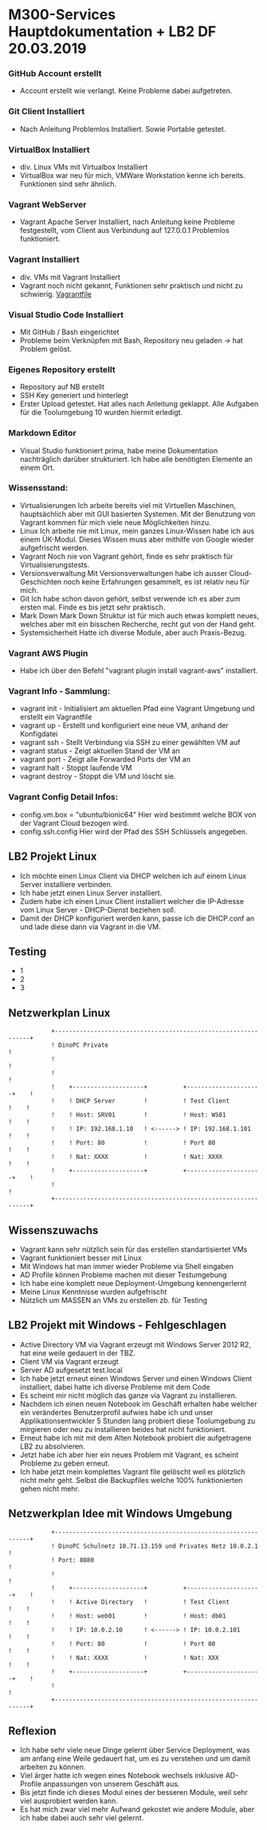# M300-Services Hauptdokumentation + LB2 DF 20.03.2019


### GitHub Account erstellt
  - Account erstellt wie verlangt. Keine Probleme dabei aufgetreten.  

### Git Client Installiert
  - Nach Anleitung Problemlos Installiert. Sowie Portable getestet.  

### VirtualBox Installiert
  - div. Linux VMs mit Virtualbox Installiert
  - VirtualBox war neu für mich, VMWare Workstation kenne ich bereits. Funktionen sind sehr ähnlich.

### Vagrant WebServer
  - Vagrant Apache Server Installiert, nach Anleitung keine Probleme festgestellt, vom Client aus Verbindung auf 127.0.0.1 Problemlos funktioniert.

### Vagrant Installiert
  - div. VMs mit Vagrant Installiert
  - Vagrant noch nicht gekannt, Funktionen sehr praktisch und nicht zu schwierig.
[Vagrantfile](https://github.com/Kaniterror/M300-Services/blob/master/Vagrantfile)

### Visual Studio Code Installiert
  - Mit GitHub / Bash eingerichtet
  - Probleme beim Verknüpfen mit Bash, Repository neu geladen -> hat Problem gelöst.

### Eigenes Repository erstellt
   - Repository auf NB erstellt
   - SSH Key generiert und hinterlegt
   - Erster Upload getestet.
Hat alles nach Anleitung geklappt.
Alle Aufgaben für die Toolumgebung 10 wurden hiermit erledigt.

### Markdown Editor
  - Visual Studio funktioniert prima, habe meine Dokumentation nachträglich darüber strukturiert. Ich habe alle benötigten Elemente an einem Ort.

### Wissensstand:
  - Virtualisierungen
Ich arbeite bereits viel mit Virtuellen Maschinen, hauptsächlich aber mit GUI basierten Systemen. Mit der Benutzung von Vagrant kommen für mich viele neue Möglichkeiten hinzu.
  - Linux
Ich arbeite nie mit Linux, mein ganzes Linux-Wissen habe ich aus einem ÜK-Modul. Dieses Wissen muss aber mithilfe von Google wieder aufgefrischt werden.
  - Vagrant
Noch nie von Vagrant gehört, finde es sehr praktisch für Virtualisierungstests.
  - Versionsverwaltung
Mit Versionsverwaltungen habe ich ausser Cloud-Geschichten noch keine Erfahrungen gesammelt, es ist relativ neu für mich.
  - Git
Ich habe schon davon gehört, selbst verwende ich es aber zum ersten mal. Finde es bis jetzt sehr praktisch.
  - Mark Down
Mark Down Struktur ist für mich auch etwas komplett neues, welches aber mit ein bisschen Recherche, recht gut von der Hand geht.
  - Systemsicherheit
Hatte ich diverse Module, aber auch Praxis-Bezug.

### Vagrant AWS Plugin
  - Habe ich über den Befehl "vagrant plugin install vagrant-aws" installiert.

### Vagrant Info - Sammlung: 
  - vagrant init - Initialisiert am aktuellen Pfad eine Vagrant Umgebung und erstellt ein Vagrantfile
  - vagrant up - Erstellt und konfiguriert eine neue VM, anhand der Konfigdatei 
  - vagrant ssh - Stellt Verbindung via SSH zu einer gewählten VM auf
  - vagrant status - Zeigt aktuellen Stand der VM an
  - vagrant port - Zeigt alle Forwarded Ports der VM an
  - vagrant halt - Stoppt laufende VM
  - vagrant destroy - Stoppt die VM und löscht sie.

### Vagrant Config Detail Infos: 
  - config.vm.box = "ubuntu/bionic64" Hier wird bestimmt welche BOX von der Vagrant Cloud bezogen wird.
  - config.ssh.config Hier wird der Pfad des SSH Schlüssels angegeben.

## LB2 Projekt Linux
- Ich möchte einen Linux Client via DHCP welchen ich auf einem Linux Server installiere verbinden.
- Ich habe jetzt einen Linux Server installiert.
- Zudem habe ich einen Linux Client installiert welcher die IP-Adresse vom Linux Server - DHCP-Dienst beziehen soll.
- Damit der DHCP konfiguriert werden kann, passe ich die DHCP.conf an und lade diese dann via Vagrant in die VM.

## Testing
- 1
- 2
- 3

## Netzwerkplan Linux
                +---------------------------------------------------------------+
                ! DinoPC Private                                                !                 
                !                                                               !	
                !                                                               !	
                !    +--------------------+          +---------------------+    !
                !    ! DHCP Server        !          ! Test Client         !    !       
                !    ! Host: SRV01        !          ! Host: WS01          !    !
                !    ! IP: 192.168.1.10   ! <------> ! IP: 192.168.1.101   !    !
                !    ! Port: 80           !          ! Port 80             !    !
                !    ! Nat: XXXX          !          ! Nat: XXXX           !    !
                !    +--------------------+          +---------------------+    !
                !                                                               !	
                +---------------------------------------------------------------+

## Wissenszuwachs
- Vagrant kann sehr nützlich sein für das erstellen standartisiertet VMs
- Vagrant funktioniert besser mit Linux
- Mit Windows hat man immer wieder Probleme via Shell eingaben
- AD Profile können Probleme machen mit dieser Testumgebung
- Ich habe eine komplett neue Deployment-Umgebung kennengerlernt
- Meine Linux Kenntnisse wurden aufgefrischt 
- Nützlich um MASSEN an VMs zu erstellen zb. für Testing

## LB2 Projekt mit Windows - Fehlgeschlagen
  - Active Directory VM via Vagrant erzeugt mit Windows Server 2012 R2, hat eine weile gedauert in der TBZ.
  - Client VM via Vagrant erzeugt
  - Server AD aufgesetzt test.local
  - Ich habe jetzt erneut einen Windows Server und einen Windows Client installiert, dabei hatte ich diverse Probleme mit dem Code
  - Es scheint mir nicht möglich das ganze via Vagrant zu installieren.
  - Nachdem ich einen neuen Notebook im Geschäft erhalten habe welcher ein verändertes Benutzerprofil aufwies habe ich und unser Applikationsentwickler 5 Stunden lang probiert diese Toolumgebung zu mirgieren oder neu zu installieren beides hat nicht funktioniert.
  - Erneut habe ich mit mit dem Alten Notebook probiert die aufgetragene LB2 zu absolvieren.
  - Jetzt habe ich aber hier ein neues Problem mit Vagrant, es scheint Probleme zu geben erneut.
  - Ich habe jetzt mein komplettes Vagrant file gelöscht weil es plötzlich nicht mehr geht. Selbst die Backupfiles welche 100% funktionierten gehen nicht mehr.
  
## Netzwerkplan Idee mit Windows Umgebung
                +---------------------------------------------------------------+
                ! DinoPC Schulnetz 10.71.13.159 und Privates Netz 10.0.2.1      !                 
                ! Port: 8080                                                    !	
                !                                                               !	
                !    +--------------------+          +---------------------+    !
                !    ! Active Directory   !          ! Test Client         !    !       
                !    ! Host: web01        !          ! Host: db01          !    !
                !    ! IP: 10.0.2.10      ! <------> ! IP: 10.0.2.101      !    !
                !    ! Port: 80           !          ! Port 80             !    !
                !    ! Nat: XXXX          !          ! Nat: XXX            !    !
                !    +--------------------+          +---------------------+    !
                !                                                               !	
                +---------------------------------------------------------------+
  
## Reflexion
- Ich habe sehr viele neue Dinge gelernt über Service Deployment, was am anfang eine Weile gedauert hat, um es zu verstehen und um damit arbeiten zu können.
- Viel ärger hatte ich wegen eines Notebook wechsels inklusive AD-Profile anpassungen von unserem Geschäft aus.
- Bis jetzt finde ich dieses Modul eines der besseren Module, weil sehr viel ausprobiert werden kann.
- Es hat mich zwar viel mehr Aufwand gekostet wie andere Module, aber ich habe dabei auch sehr viel gelernt.